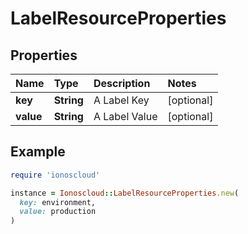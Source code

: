 # LabelResourceProperties

## Properties

| Name | Type | Description | Notes |
| :--- | :--- | :--- | :--- |
| **key** | **String** | A Label Key | \[optional\] |
| **value** | **String** | A Label Value | \[optional\] |

## Example

```ruby
require 'ionoscloud'

instance = Ionoscloud::LabelResourceProperties.new(
  key: environment,
  value: production
)
```


